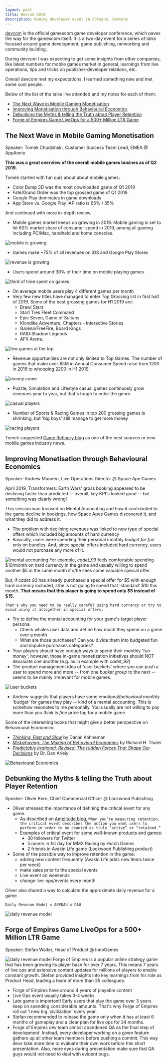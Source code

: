 ```yaml
---
layout: post
title: Devcom 2019 
description: Gaming developer event in Cologne, Germany
---
```


[devcom](https://www.devcom.global/#about) is the official gamescom game developer conference, which paves the way for the gamescom itself. It is a two-day event for a series of talks focused around game development, game publishing, networking and community building.

During devcom I was expecting to get some insights from other companies, like latest numbers for mobile games market in general, learnings from live operations, tips and tricks on publisher-developer relations, etc. 

Overall devcom met my expectations. I learned something new and met some cool people. 

Below of the list of the talks I've attended and my notes for each of them:

- [The Next Wave in Mobile Gaming Monetisation](#the-next-wave-in-mobile-gaming-monetisation)
- [Improving Monetisation through Behavioural Economics](#improving-monetisation-through-behavioural-economics)
- [Debunking the Myths & telling the Truth about Player Retention](#debunking-the-myths--telling-the-truth-about-player-retention)
- [Forge of Empires Game LiveOps for a 500+ Million LTR Game](#forge-of-empires-game-liveops-for-a-500-million-ltr-game)


## The Next Wave in Mobile Gaming Monetisation
Speaker: Tomek Chudzinski, Customer Success Team Lead, EMEA @ AppAnnie

**This was a great overview of the overall mobile games busines as of Q2 2019.** 

Tomek started with fun quiz about about mobile games: 
- Color Bump 3D was the most downloaded game of Q1 2019 
- Fate/Grand Order was the top grossed game of Q1 2019 
- Google Play dominates in game downloads 
- App Store vs. Google Play IAP ratio is 65% / 35%  

And continued with more in-depth review. 

- Mobile games market keeps on growing in 2019. Mobile gaming is set to hit 60% market share of consumer spend in 2019, among all gaming including PC/Mac, handheld and home consoles. 

  
![mobile is growing](/assets/images/mobileIsGrowing.jpg)


- Games make ~75% of all revenues on iOS and Google Play Stores

![revenue is growing](/assets/images/bigMoneyMachine.jpg)
- Users spend around 30% of their time on mobile playing games

![third of time spent on games](/assets/images/timeInGames.jpg)
- On average mobile users play 4 different games per month 
- Very few new titles have managed to enter Top Grossing list in first half of 2019. Some of the best grossing games for H1 2019 are: 
  - Brawl Stars
  - Start Trek Fleet Command
  - Epic Seven, Game of Sultans
  - Klondike Adventure, Chapters - Interactive Stories
  - Garena/FreeFire, Board Kings
  - RAID:Shadow Legends
  - AFK Arena. 

![few games at the top](/assets/images/fewGamesAtTop.jpg)
- Revenue opportunities are not only limited to Top Games. The number of games that make over $5M in Annual Consumer Spend raise from 1200 in 2016 to whooping 2200 in H1 2019. 

![money come](/assets/images/moneyCome.jpg)
- Puzzle, Simulation and Lifestyle casual games continuosly grow revenues year to year, but that's tough to enter the genre. 

![casual players](/assets/images/casualGamers.jpg)
- Number of Sports & Racing Games in top 200 grossing games is shrinking, but 'big boys' still manage to get more money

![racing players](/assets/images/racingGames.jpg)

Tomek suggested [Game Refinery blog](https://www.gamerefinery.com/blog/) as one of the best sources or new mobile games industry news. 

## Improving Monetisation through Behavioural Economics
Speaker: Andrew Munden, Live Operations Director @ Space Ape Games


April 2019, Transformers: Earth Wars' gross booking appeared to be declining faster than predicted -- overall, key KPI's looked good -- but something was clearly wrong! 

This session was focused on Mental Accounting and how it contributed to the game decline in bookings, how Space Apes Games discovered it, and what they did to address it. 

- The problem with declining revenues was linked to new type of special offers which included big amounts of hard currency 
- Basically, users were spending their personal monthly *budget for fun* only on bundles. And, since special offers included hard currency, users would not purchase any more of it. 
  
![mental accounting](/assets/images/mentalAccounting.jpg)
For example, _cadet_93_ feels comfortable spending $10/month on hard currency in the game and usually willing to spend another $5 in the same month if s/he sees some valuable special offer. 

But, if _cadet_93_ has already purchased a special offer for $5 with enough hard currency included, s/he is not going to spend that 'standard' $10 this month. **That means that this player is going to spend only $5 instead of $15.** 

    That's why you need to be really careful using hard currency or try to avoid using it altogether in special offers. 
  
- Try to define the mental accounting for your game's target player persona.
  - Check whales user data and define how much they spend on a game over a month 
  - What are those purchases? Can you divide them into budgeted fun and impulse purchases categories? 
- Your players should have enough ways to spend their monthly 'fun money'; however, those in-game monetization initiatives should NOT devaluate one another (e.g. as in example with *cadet_93*)
- The product management idea of 'user buckets' where you can push a user to spend more and more -- from one *bucket group* to the next -- seems to be mainly irrelevant for mobile games. 
  
![user buckets](/assets/images/userBuckets.jpg)
- Andrew suggests that players have some emotional/behavioral monthly 'budget' for games they play -- kind of a mental accounting. This is somehow resonates to me personally. You usually are not willing to pay more than you *think is fine* price tag for a mobile game. 

Some of the interesting books that might give a better perspective on Behavioural Economics: 
  - [*Thinking, Fast and Slow*](https://www.amazon.de/Thinking-Fast-Slow-Daniel-Kahneman/dp/0141033576/ref=sr_1_1?keywords=Thinking%2C+Fast+and+Slow&qid=1567003330&s=gateway&sr=8-1) by Daniel Kahneman
  - [*Misbehaving: The Making of Behavioral Economics*](https://www.amazon.de/Misbehaving-Making-Behavioral-Economics-English-ebook/dp/B00NUB4GFQ/ref=sr_1_2?keywords=misbehaving+richard+h+thaler&qid=1567003403&s=gateway&sr=8-2) by Richard H. Thaler 
  - [*Predictably Irrational, Revised: The Hidden Forces That Shape Our Decisions*](https://www.amazon.de/Predictably-Irrational-Revised-Hidden-Decisions/dp/0062018205/ref=sr_1_1?keywords=Predictably+Irrational&qid=1567003145&s=gateway&sr=8-1) by Dr. Dan Ariely
  
![Behavioural Economics](/assets/images/learnMoreBehaviouralAnalytics.jpg)

## Debunking the Myths & telling the Truth about Player Retention
Speaker: Oliver Kern, Chief Commercial Officer @ Lockwood Publishing

- Oliver stressed the importance of defining the critical event for any game. 
  - As described on [Amplitude blog](https://amplitude.com/blog/2016/09/15/user-retention-app-critical-event), `When you’re measuring retention, the critical event describes the action you want users to perform in order to be counted as truly “active” or “retained.”`
  - Examples of critical event for some well-known products and games: 
    - 30 followers for Twitter 
    - 5 racers in 1st day for MMX Racing by Hutch Games 
    - 2 friends in Avakin Life game (Lookwood Publishing product)
- Some of the possible way to improve retention in the game: 
  - adding new content frequently (Avakin Life adds new items twice per week)
  - make sales prior to the special events 
  - Live event on weekends 
  - change live-ops/events every month 

Oliver also shared a way to calculate the approximate daily revenue for a game. 

`Daily Revenue Model = ARPDAU x DAU`

![daily revenue model](/assets/images/dailyRevModel.jpg)



## Forge of Empires Game LiveOps for a 500+ Million LTR Game
Speaker: Stefan Walter, Head of Product @ InnoGames

![daily revenue model](/assets/images/forgeOfEmpires.jpg)
Forge of Empires is a popular online strategy game that has been growing its player base for over 7 years. This means 7 years of live ops and extensive content updates for millions of players to enable constant growth. Stefan provided insights into key learnings from his role as Product Head, leading a team of more than 35 colleagues. 

- Forge of Empires have around 4 years of playable content 
- Live Ops event usually takes 3-4 weeks 
- Late game is important! Early users that play the game over 3 years keep on spending considerable amounts. That's why Forge of Empires roll out 1 new big 'civilization' every year. 
- Stefan recommended to release the game only when it has at least 6 months of gameplay and a clear plan for live ops for 24 months. 
- Forge of Empires dev team almost abandoned QA as the final step of development. Instead, every developer working on a given feature gathers up all other team members before pushing a commit. This way devs take more time to evaluate their own work before this short presentation. Also, more eyes during presentation make sure that QA guys would not need to deal with evident bugs. 
